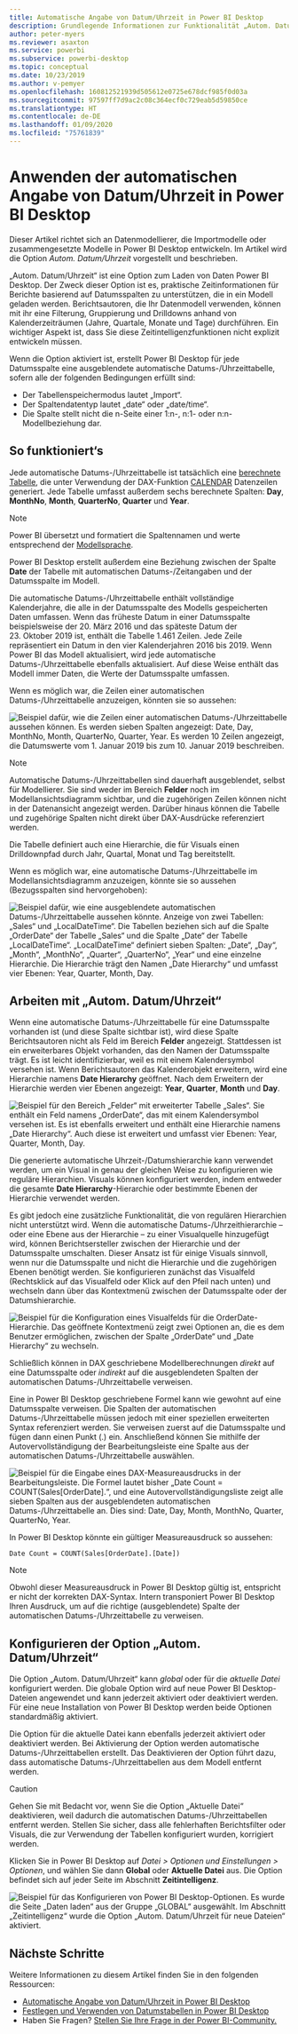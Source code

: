 ```yaml
---
title: Automatische Angabe von Datum/Uhrzeit in Power BI Desktop
description: Grundlegende Informationen zur Funktionalität „Autom. Datum/Uhrzeit“ in Power BI Desktop
author: peter-myers
ms.reviewer: asaxton
ms.service: powerbi
ms.subservice: powerbi-desktop
ms.topic: conceptual
ms.date: 10/23/2019
ms.author: v-pemyer
ms.openlocfilehash: 160812521939d505612e0725e678dcf985f0d03a
ms.sourcegitcommit: 97597ff7d9ac2c08c364ecf0c729eab5d59850ce
ms.translationtype: HT
ms.contentlocale: de-DE
ms.lasthandoff: 01/09/2020
ms.locfileid: "75761839"
---
```

# <a name="apply-auto-datetime-in-power-bi-desktop"></a>Anwenden der automatischen Angabe von Datum/Uhrzeit in Power BI Desktop

Dieser Artikel richtet sich an Datenmodellierer, die Importmodelle oder zusammengesetzte Modelle in Power BI Desktop entwickeln. Im Artikel wird die Option _Autom. Datum/Uhrzeit_ vorgestellt und beschrieben.

„Autom. Datum/Uhrzeit“ ist eine Option zum Laden von Daten Power BI Desktop. Der Zweck dieser Option ist es, praktische Zeitinformationen für Berichte basierend auf Datumsspalten zu unterstützen, die in ein Modell geladen werden. Berichtsautoren, die Ihr Datenmodell verwenden, können mit ihr eine Filterung, Gruppierung und Drilldowns anhand von Kalenderzeiträumen (Jahre, Quartale, Monate und Tage) durchführen. Ein wichtiger Aspekt ist, dass Sie diese Zeitintelligenzfunktionen nicht explizit entwickeln müssen.

Wenn die Option aktiviert ist, erstellt Power BI Desktop für jede Datumsspalte eine ausgeblendete automatische Datums-/Uhrzeittabelle, sofern alle der folgenden Bedingungen erfüllt sind:

- Der Tabellenspeichermodus lautet „Import“.
- Der Spaltendatentyp lautet „date“ oder „date/time“.
- Die Spalte stellt nicht die n-Seite einer 1:n-, n:1- oder n:n-Modellbeziehung dar.

## <a name="how-it-works"></a>So funktioniert‘s

Jede automatische Datums-/Uhrzeittabelle ist tatsächlich eine [berechnete Tabelle](desktop-calculated-tables.md), die unter Verwendung der DAX-Funktion [CALENDAR](/dax/calendar-function-dax) Datenzeilen generiert. Jede Tabelle umfasst außerdem sechs berechnete Spalten: **Day**, **MonthNo**, **Month**, **QuarterNo**, **Quarter** und **Year**.

> [!NOTE]
> Power BI übersetzt und formatiert die Spaltennamen und werte entsprechend der [Modellsprache](supported-languages-countries-regions.md#choose-the-language-for-the-model-in-power-bi-desktop).

Power BI Desktop erstellt außerdem eine Beziehung zwischen der Spalte **Date** der Tabelle mit automatischen Datums-/Zeitangaben und der Datumsspalte im Modell.

Die automatische Datums-/Uhrzeittabelle enthält vollständige Kalenderjahre, die alle in der Datumsspalte des Modells gespeicherten Daten umfassen. Wenn das früheste Datum in einer Datumsspalte beispielsweise der 20. März 2016 und das späteste Datum der 23. Oktober 2019 ist, enthält die Tabelle 1.461 Zeilen. Jede Zeile repräsentiert ein Datum in den vier Kalenderjahren 2016 bis 2019. Wenn Power BI das Modell aktualisiert, wird jede automatische Datums-/Uhrzeittabelle ebenfalls aktualisiert. Auf diese Weise enthält das Modell immer Daten, die Werte der Datumsspalte umfassen.

Wenn es möglich war, die Zeilen einer automatischen Datums-/Uhrzeittabelle anzuzeigen, könnten sie so aussehen:

![Beispiel dafür, wie die Zeilen einer automatischen Datums-/Uhrzeittabelle aussehen können. Es werden sieben Spalten angezeigt: Date, Day, MonthNo, Month, QuarterNo, Quarter, Year. Es werden 10 Zeilen angezeigt, die Datumswerte vom 1. Januar 2019 bis zum 10. Januar 2019 beschreiben.](media/desktop-auto-date-time/auto-date-time-hidden-table-example-rows.png)

> [!NOTE]
> Automatische Datums-/Uhrzeittabellen sind dauerhaft ausgeblendet, selbst für Modellierer. Sie sind weder im Bereich **Felder** noch im Modellansichtsdiagramm sichtbar, und die zugehörigen Zeilen können nicht in der Datenansicht angezeigt werden. Darüber hinaus können die Tabelle und zugehörige Spalten nicht direkt über DAX-Ausdrücke referenziert werden.

Die Tabelle definiert auch eine Hierarchie, die für Visuals einen Drilldownpfad durch Jahr, Quartal, Monat und Tag bereitstellt.

Wenn es möglich war, eine automatische Datums-/Uhrzeittabelle im Modellansichtsdiagramm anzuzeigen, könnte sie so aussehen (Bezugsspalten sind hervorgehoben):

![Beispiel dafür, wie eine ausgeblendete automatischen Datums-/Uhrzeittabelle aussehen könnte. Anzeige von zwei Tabellen: „Sales“ und „LocalDateTime“. Die Tabellen beziehen sich auf die Spalte „OrderDate“ der Tabelle „Sales“ und die Spalte „Date“ der Tabelle „LocalDateTime“. „LocalDateTime“ definiert sieben Spalten: „Date“, „Day“, „Month“, „MonthNo“, „Quarter“, „QuarterNo“, „Year“ und eine einzelne Hierarchie. Die Hierarchie trägt den Namen „Date Hierarchy“ und umfasst vier Ebenen: Year, Quarter, Month, Day.](media/desktop-auto-date-time/auto-date-time-hidden-table-example-diagram.png)

## <a name="work-with-auto-datetime"></a>Arbeiten mit „Autom. Datum/Uhrzeit“

Wenn eine automatische Datums-/Uhrzeittabelle für eine Datumsspalte vorhanden ist (und diese Spalte sichtbar ist), wird diese Spalte Berichtsautoren nicht als Feld im Bereich **Felder** angezeigt. Stattdessen ist ein erweiterbares Objekt vorhanden, das den Namen der Datumsspalte trägt. Es ist leicht identifizierbar, weil es mit einem Kalendersymbol versehen ist. Wenn Berichtsautoren das Kalenderobjekt erweitern, wird eine Hierarchie namens **Date Hierarchy** geöffnet. Nach dem Erweitern der Hierarchie werden vier Ebenen angezeigt: **Year**, **Quarter**, **Month** und **Day**.

![Beispiel für den Bereich „Felder“ mit erweiterter Tabelle „Sales“. Sie enthält ein Feld namens „OrderDate“, das mit einem Kalendersymbol versehen ist. Es ist ebenfalls erweitert und enthält eine Hierarchie namens „Date Hierarchy“. Auch diese ist erweitert und umfasst vier Ebenen: Year, Quarter, Month, Day.](media/desktop-auto-date-time/auto-date-time-fields-pane-example.png)

Die generierte automatische Uhrzeit-/Datumshierarchie kann verwendet werden, um ein Visual in genau der gleichen Weise zu konfigurieren wie reguläre Hierarchien. Visuals können konfiguriert werden, indem entweder die gesamte **Date Hierarchy**-Hierarchie oder bestimmte Ebenen der Hierarchie verwendet werden.

Es gibt jedoch eine zusätzliche Funktionalität, die von regulären Hierarchien nicht unterstützt wird. Wenn die automatische Datums-/Uhrzeithierarchie – oder eine Ebene aus der Hierarchie – zu einer Visualquelle hinzugefügt wird, können Berichtsersteller zwischen der Hierarchie und der Datumsspalte umschalten. Dieser Ansatz ist für einige Visuals sinnvoll, wenn nur die Datumsspalte und nicht die Hierarchie und die zugehörigen Ebenen benötigt werden. Sie konfigurieren zunächst das Visualfeld (Rechtsklick auf das Visualfeld oder Klick auf den Pfeil nach unten) und wechseln dann über das Kontextmenü zwischen der Datumsspalte oder der Datumshierarchie.

![Beispiel für die Konfiguration eines Visualfelds für die OrderDate-Hierarchie. Das geöffnete Kontextmenü zeigt zwei Optionen an, die es dem Benutzer ermöglichen, zwischen der Spalte „OrderDate“ und „Date Hierarchy“ zu wechseln.](media/desktop-auto-date-time/auto-date-time-configure-visuals-fields.png)

Schließlich können in DAX geschriebene Modellberechnungen _direkt_ auf eine Datumsspalte oder _indirekt_ auf die ausgeblendeten Spalten der automatischen Datums-/Uhrzeittabelle verweisen.

Eine in Power BI Desktop geschriebene Formel kann wie gewohnt auf eine Datumsspalte verweisen. Die Spalten der automatischen Datums-/Uhrzeittabelle müssen jedoch mit einer speziellen erweiterten Syntax referenziert werden. Sie verweisen zuerst auf die Datumsspalte und fügen dann einen Punkt (.) ein. Anschließend können Sie mithilfe der Autovervollständigung der Bearbeitungsleiste eine Spalte aus der automatischen Datums-/Uhrzeittabelle auswählen.

![Beispiel für die Eingabe eines DAX-Measureausdrucks in der Bearbeitungsleiste. Die Formel lautet bisher „Date Count = COUNT(Sales[OrderDate].“, und eine Autovervollständigungsliste zeigt alle sieben Spalten aus der ausgeblendeten automatischen Datums-/Uhrzeittabelle an. Dies sind: Date, Day, Month, MonthNo, Quarter, QuarterNo, Year.](media/desktop-auto-date-time/auto-date-time-dax-auto-complete.png)

In Power BI Desktop könnte ein gültiger Measureausdruck so aussehen:

```dax
Date Count = COUNT(Sales[OrderDate].[Date])
```

> [!NOTE]
> Obwohl dieser Measureausdruck in Power BI Desktop gültig ist, entspricht er nicht der korrekten DAX-Syntax. Intern transponiert Power BI Desktop Ihren Ausdruck, um auf die richtige (ausgeblendete) Spalte der automatischen Datums-/Uhrzeittabelle zu verweisen.

## <a name="configure-auto-datetime-option"></a>Konfigurieren der Option „Autom. Datum/Uhrzeit“

Die Option „Autom. Datum/Uhrzeit“ kann _global_ oder für die _aktuelle Datei_ konfiguriert werden. Die globale Option wird auf neue Power BI Desktop-Dateien angewendet und kann jederzeit aktiviert oder deaktiviert werden. Für eine neue Installation von Power BI Desktop werden beide Optionen standardmäßig aktiviert.

Die Option für die aktuelle Datei kann ebenfalls jederzeit aktiviert oder deaktiviert werden. Bei Aktivierung der Option werden automatische Datums-/Uhrzeittabellen erstellt. Das Deaktivieren der Option führt dazu, dass automatische Datums-/Uhrzeittabellen aus dem Modell entfernt werden.

> [!CAUTION]
> Gehen Sie mit Bedacht vor, wenn Sie die Option „Aktuelle Datei“ deaktivieren, weil dadurch die automatischen Datums-/Uhrzeittabellen entfernt werden. Stellen Sie sicher, dass alle fehlerhaften Berichtsfilter oder Visuals, die zur Verwendung der Tabellen konfiguriert wurden, korrigiert werden.

Klicken Sie in Power BI Desktop auf _Datei > Optionen und Einstellungen > Optionen_, und wählen Sie dann **Global** oder **Aktuelle Datei** aus. Die Option befindet sich auf jeder Seite im Abschnitt **Zeitintelligenz**.

![Beispiel für das Konfigurieren von Power BI Desktop-Optionen. Es wurde die Seite „Daten laden“ aus der Gruppe „GLOBAL“ ausgewählt. Im Abschnitt „Zeitintelligenz“ wurde die Option „Autom. Datum/Uhrzeit für neue Dateien“ aktiviert.](media/desktop-auto-date-time/auto-date-time-configure-global-options.png)

## <a name="next-steps"></a>Nächste Schritte

Weitere Informationen zu diesem Artikel finden Sie in den folgenden Ressourcen:

- [Automatische Angabe von Datum/Uhrzeit in Power BI Desktop](guidance/auto-date-time.md)
- [Festlegen und Verwenden von Datumstabellen in Power BI Desktop](desktop-date-tables.md)
- Haben Sie Fragen? [Stellen Sie Ihre Frage in der Power BI-Community.](https://community.powerbi.com/)
